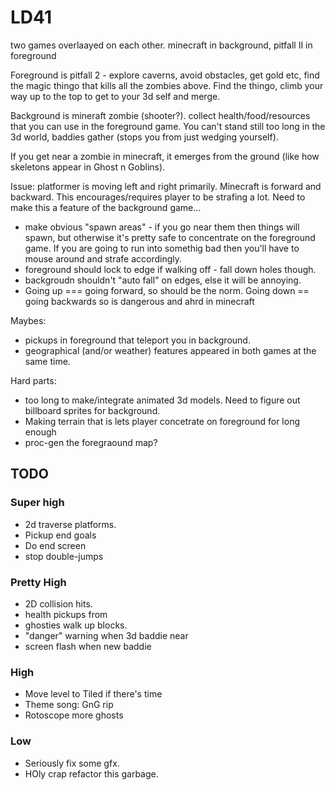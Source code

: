 # LD41

two games overlaayed on each other.
minecraft in background, pitfall II in foreground

Foreground is pitfall 2 - explore caverns, avoid obstacles, get gold etc, find the magic thingo that kills all the zombies above. Find the thingo, climb your way up to the top to get to your 3d self and merge.

Background is mineraft zombie (shooter?). collect health/food/resources that you can use in the foreground game. You can't stand still too long in the 3d world, baddies gather (stops you from just wedging yourself).

If you get near a zombie in minecraft, it emerges from the ground (like how skeletons appear in Ghost n Goblins).

Issue: platformer is moving left and right primarily. Minecraft is forward and backward. This encourages/requires player to be strafing a lot. Need to make this a feature of the background game...
  * make obvious "spawn areas" - if you go near them then things will spawn, but otherwise it's pretty safe to concentrate on the foreground game. If you are going to run into somethig bad then you'll have to mouse around and strafe accordingly.
  * foreground should lock to edge if walking off - fall down holes though.
  * backgroudn shouldn't "auto fall" on edges, else it will be annoying.
  * Going up === going forward, so should be the norm. Going down == going backwards so is dangerous and ahrd in minecraft

Maybes:
  * pickups in foreground that teleport you in background.
  * geographical (and/or weather) features appeared in both games at the same time.

Hard parts:
  * too long to make/integrate animated 3d models. Need to figure out billboard sprites for background.
  * Making terrain that is lets player concetrate on foreground for long enough
  * proc-gen the foregraound map?

## TODO

### Super high
  * 2d traverse platforms.
  * Pickup end goals
  * Do end screen
  * stop double-jumps

### Pretty High  
  * 2D collision hits.
  * health pickups from
  * ghosties walk up blocks.
  * "danger" warning when 3d baddie near
  * screen flash when new baddie

### High
  * Move level to Tiled if there's time
  * Theme song: GnG rip
  * Rotoscope more ghosts

### Low
  * Seriously fix some gfx.
  * HOly crap refactor this garbage.
